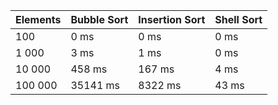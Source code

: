 | Elements  | Bubble Sort | Insertion Sort | Shell Sort | 
| --------- | ----------- | -------------- | ---------- |
| 100       |  0 ms       | 0 ms           | 0 ms       |
| 1 000     |  3 ms       | 1 ms           | 0 ms       |
| 10 000    |  458 ms     | 167 ms         | 4 ms       |
| 100 000   |  35141 ms   | 8322 ms        | 43 ms      |
